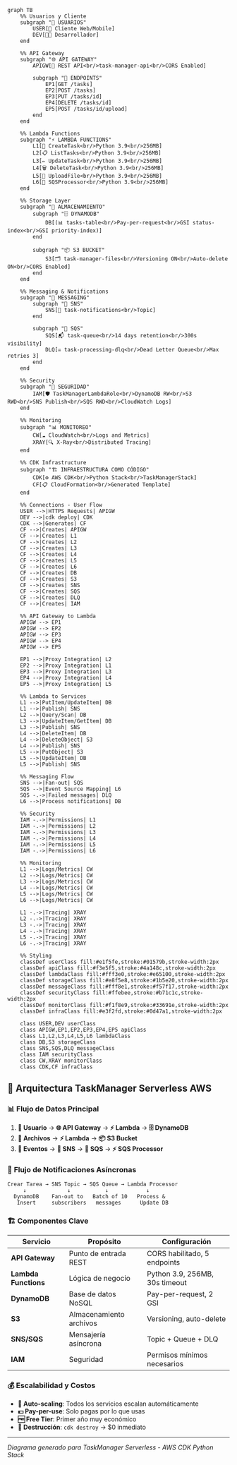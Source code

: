 ```mermaid
graph TB
    %% Usuarios y Cliente
    subgraph "👥 USUARIOS"
        USER[👤 Cliente Web/Mobile]
        DEV[👨‍💻 Desarrollador]
    end

    %% API Gateway
    subgraph "🌐 API GATEWAY"
        APIGW[🚪 REST API<br/>task-manager-api<br/>CORS Enabled]
        
        subgraph "📍 ENDPOINTS"
            EP1[GET /tasks]
            EP2[POST /tasks]
            EP3[PUT /tasks/id]
            EP4[DELETE /tasks/id]
            EP5[POST /tasks/id/upload]
        end
    end

    %% Lambda Functions
    subgraph "⚡ LAMBDA FUNCTIONS"
        L1[📝 CreateTask<br/>Python 3.9<br/>256MB]
        L2[📋 ListTasks<br/>Python 3.9<br/>256MB]
        L3[✏️ UpdateTask<br/>Python 3.9<br/>256MB]
        L4[🗑️ DeleteTask<br/>Python 3.9<br/>256MB]
        L5[📎 UploadFile<br/>Python 3.9<br/>256MB]
        L6[🔄 SQSProcessor<br/>Python 3.9<br/>256MB]
    end

    %% Storage Layer
    subgraph "💾 ALMACENAMIENTO"
        subgraph "🗄️ DYNAMODB"
            DB[(📊 tasks-table<br/>Pay-per-request<br/>GSI status-index<br/>GSI priority-index)]
        end
        
        subgraph "📦 S3 BUCKET"
            S3[🗂️ task-manager-files<br/>Versioning ON<br/>Auto-delete ON<br/>CORS Enabled]
        end
    end

    %% Messaging & Notifications
    subgraph "🔔 MESSAGING"
        subgraph "📢 SNS"
            SNS[📡 task-notifications<br/>Topic]
        end
        
        subgraph "📨 SQS"
            SQS[📬 task-queue<br/>14 days retention<br/>300s visibility]
            DLQ[☠️ task-processing-dlq<br/>Dead Letter Queue<br/>Max retries 3]
        end
    end

    %% Security
    subgraph "🔐 SEGURIDAD"
        IAM[🛡️ TaskManagerLambdaRole<br/>DynamoDB RW<br/>S3 RWD<br/>SNS Publish<br/>SQS RWD<br/>CloudWatch Logs]
    end

    %% Monitoring
    subgraph "📊 MONITOREO"
        CW[☁️ CloudWatch<br/>Logs and Metrics]
        XRAY[🔍 X-Ray<br/>Distributed Tracing]
    end

    %% CDK Infrastructure
    subgraph "🏗️ INFRAESTRUCTURA COMO CÓDIGO"
        CDK[⚙️ AWS CDK<br/>Python Stack<br/>TaskManagerStack]
        CF[📋 CloudFormation<br/>Generated Template]
    end

    %% Connections - User Flow
    USER -->|HTTPS Requests| APIGW
    DEV -->|cdk deploy| CDK
    CDK -->|Generates| CF
    CF -->|Creates| APIGW
    CF -->|Creates| L1
    CF -->|Creates| L2
    CF -->|Creates| L3
    CF -->|Creates| L4
    CF -->|Creates| L5
    CF -->|Creates| L6
    CF -->|Creates| DB
    CF -->|Creates| S3
    CF -->|Creates| SNS
    CF -->|Creates| SQS
    CF -->|Creates| DLQ
    CF -->|Creates| IAM

    %% API Gateway to Lambda
    APIGW --> EP1
    APIGW --> EP2
    APIGW --> EP3
    APIGW --> EP4
    APIGW --> EP5
    
    EP1 -->|Proxy Integration| L2
    EP2 -->|Proxy Integration| L1
    EP3 -->|Proxy Integration| L3
    EP4 -->|Proxy Integration| L4
    EP5 -->|Proxy Integration| L5

    %% Lambda to Services
    L1 -->|PutItem/UpdateItem| DB
    L1 -->|Publish| SNS
    L2 -->|Query/Scan| DB
    L3 -->|UpdateItem/GetItem| DB
    L3 -->|Publish| SNS
    L4 -->|DeleteItem| DB
    L4 -->|DeleteObject| S3
    L4 -->|Publish| SNS
    L5 -->|PutObject| S3
    L5 -->|UpdateItem| DB
    L5 -->|Publish| SNS

    %% Messaging Flow
    SNS -->|Fan-out| SQS
    SQS -->|Event Source Mapping| L6
    SQS -.->|Failed messages| DLQ
    L6 -->|Process notifications| DB

    %% Security
    IAM -.->|Permissions| L1
    IAM -.->|Permissions| L2
    IAM -.->|Permissions| L3
    IAM -.->|Permissions| L4
    IAM -.->|Permissions| L5
    IAM -.->|Permissions| L6

    %% Monitoring
    L1 -->|Logs/Metrics| CW
    L2 -->|Logs/Metrics| CW
    L3 -->|Logs/Metrics| CW
    L4 -->|Logs/Metrics| CW
    L5 -->|Logs/Metrics| CW
    L6 -->|Logs/Metrics| CW
    
    L1 -.->|Tracing| XRAY
    L2 -.->|Tracing| XRAY
    L3 -.->|Tracing| XRAY
    L4 -.->|Tracing| XRAY
    L5 -.->|Tracing| XRAY
    L6 -.->|Tracing| XRAY

    %% Styling
    classDef userClass fill:#e1f5fe,stroke:#01579b,stroke-width:2px
    classDef apiClass fill:#f3e5f5,stroke:#4a148c,stroke-width:2px
    classDef lambdaClass fill:#fff3e0,stroke:#e65100,stroke-width:2px
    classDef storageClass fill:#e8f5e8,stroke:#1b5e20,stroke-width:2px
    classDef messageClass fill:#fff8e1,stroke:#f57f17,stroke-width:2px
    classDef securityClass fill:#ffebee,stroke:#b71c1c,stroke-width:2px
    classDef monitorClass fill:#f1f8e9,stroke:#33691e,stroke-width:2px
    classDef infraClass fill:#e3f2fd,stroke:#0d47a1,stroke-width:2px

    class USER,DEV userClass
    class APIGW,EP1,EP2,EP3,EP4,EP5 apiClass
    class L1,L2,L3,L4,L5,L6 lambdaClass
    class DB,S3 storageClass
    class SNS,SQS,DLQ messageClass
    class IAM securityClass
    class CW,XRAY monitorClass
    class CDK,CF infraClass
```

## 🎯 **Arquitectura TaskManager Serverless AWS**

### 📊 **Flujo de Datos Principal**

1. **👤 Usuario** → **🌐 API Gateway** → **⚡ Lambda** → **🗄️ DynamoDB**
2. **📎 Archivos** → **⚡ Lambda** → **📦 S3 Bucket**
3. **🔔 Eventos** → **📡 SNS** → **📨 SQS** → **⚡ SQS Processor**

### 🔄 **Flujo de Notificaciones Asíncronas**

```
Crear Tarea → SNS Topic → SQS Queue → Lambda Processor
     ↓             ↓           ↓            ↓
  DynamoDB    Fan-out to   Batch of 10   Process &
   Insert     subscribers   messages      Update DB
```

### 🏗️ **Componentes Clave**

| Servicio | Propósito | Configuración |
|----------|-----------|---------------|
| **API Gateway** | Punto de entrada REST | CORS habilitado, 5 endpoints |
| **Lambda Functions** | Lógica de negocio | Python 3.9, 256MB, 30s timeout |
| **DynamoDB** | Base de datos NoSQL | Pay-per-request, 2 GSI |
| **S3** | Almacenamiento archivos | Versioning, auto-delete |
| **SNS/SQS** | Mensajería asíncrona | Topic + Queue + DLQ |
| **IAM** | Seguridad | Permisos mínimos necesarios |

### 💰 **Escalabilidad y Costos**

- **🔄 Auto-scaling**: Todos los servicios escalan automáticamente
- **💵 Pay-per-use**: Solo pagas por lo que usas
- **🆓 Free Tier**: Primer año muy económico
- **🧹 Destrucción**: `cdk destroy` → $0 inmediato

---
*Diagrama generado para TaskManager Serverless - AWS CDK Python Stack*